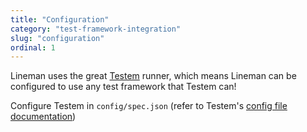 ```yaml
---
title: "Configuration"
category: "test-framework-integration"
slug: "configuration"
ordinal: 1
---
```


Lineman uses the great [Testem](https://github.com/airportyh/testem) runner, which means Lineman can be configured to use any test framework that Testem can!

Configure Testem in `config/spec.json` (refer to Testem's [config file documentation](https://github.com/airportyh/testem#configuration-file))
